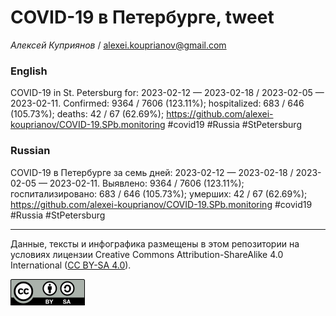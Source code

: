 COVID-19 в Петербурге, tweet
============================

*Алексей Куприянов* /
<a href="mailto:alexei.kouprianov@gmail.com" class="email">alexei.kouprianov@gmail.com</a>

### English

COVID-19 in St. Petersburg for: 2023-02-12 — 2023-02-18 / 2023-02-05 —
2023-02-11. Сonfirmed: 9364 / 7606 (123.11%); hospitalized: 683 / 646
(105.73%); deaths: 42 / 67 (62.69%);
<a href="https://github.com/alexei-kouprianov/COVID-19.SPb.monitoring" class="uri">https://github.com/alexei-kouprianov/COVID-19.SPb.monitoring</a>
\#covid19 \#Russia \#StPetersburg

### Russian

COVID-19 в Петербурге за семь дней: 2023-02-12 — 2023-02-18 / 2023-02-05
— 2023-02-11. Выявлено: 9364 / 7606 (123.11%); госпитализировано: 683 /
646 (105.73%); умерших: 42 / 67 (62.69%);
<a href="https://github.com/alexei-kouprianov/COVID-19.SPb.monitoring" class="uri">https://github.com/alexei-kouprianov/COVID-19.SPb.monitoring</a>
\#covid19 \#Russia \#StPetersburg

------------------------------------------------------------------------

Данные, тексты и инфографика размещены в этом репозитории на условиях
лицензии Creative Commons Attribution-ShareAlike 4.0 International ([CC
BY-SA 4.0](https://creativecommons.org/licenses/by-sa/4.0/)).

![](../misc/CC-BY-SA-icon.png "CC-BY-SA")
